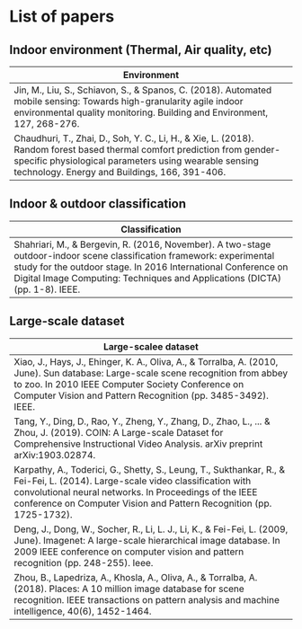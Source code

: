 # List of papers

## Indoor environment (Thermal, Air quality, etc)
| Environment        |
| ------------- |
| Jin, M., Liu, S., Schiavon, S., & Spanos, C. (2018). Automated mobile sensing: Towards high-granularity agile indoor environmental quality monitoring. Building and Environment, 127, 268-276. |
| Chaudhuri, T., Zhai, D., Soh, Y. C., Li, H., & Xie, L. (2018). Random forest based thermal comfort prediction from gender-specific physiological parameters using wearable sensing technology. Energy and Buildings, 166, 391-406. |

## Indoor & outdoor classification
| Classification |
| --- |
| Shahriari, M., & Bergevin, R. (2016, November). A two-stage outdoor-indoor scene classification framework: experimental study for the outdoor stage. In 2016 International Conference on Digital Image Computing: Techniques and Applications (DICTA) (pp. 1-8). IEEE. |

## Large-scale dataset
| Large-scalee dataset |
| --- |
|Xiao, J., Hays, J., Ehinger, K. A., Oliva, A., & Torralba, A. (2010, June). Sun database: Large-scale scene recognition from abbey to zoo. In 2010 IEEE Computer Society Conference on Computer Vision and Pattern Recognition (pp. 3485-3492). IEEE.|
|Tang, Y., Ding, D., Rao, Y., Zheng, Y., Zhang, D., Zhao, L., ... & Zhou, J. (2019). COIN: A Large-scale Dataset for Comprehensive Instructional Video Analysis. arXiv preprint arXiv:1903.02874.|
|Karpathy, A., Toderici, G., Shetty, S., Leung, T., Sukthankar, R., & Fei-Fei, L. (2014). Large-scale video classification with convolutional neural networks. In Proceedings of the IEEE conference on Computer Vision and Pattern Recognition (pp. 1725-1732).|
|Deng, J., Dong, W., Socher, R., Li, L. J., Li, K., & Fei-Fei, L. (2009, June). Imagenet: A large-scale hierarchical image database. In 2009 IEEE conference on computer vision and pattern recognition (pp. 248-255). Ieee.|
|Zhou, B., Lapedriza, A., Khosla, A., Oliva, A., & Torralba, A. (2018). Places: A 10 million image database for scene recognition. IEEE transactions on pattern analysis and machine intelligence, 40(6), 1452-1464.|
